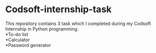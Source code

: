 # Codsoft-internship-task
This repository contains 3 task which I completed during my Codsoft Internship in Python programming.
<br> *To-do list
<br> *Calculator
<br> *Password generator
